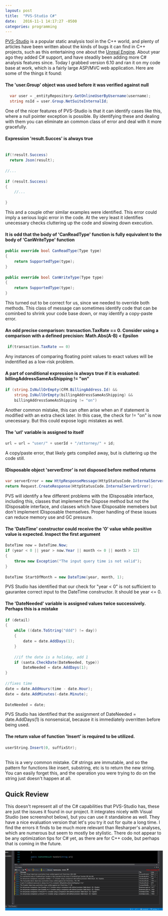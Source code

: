 ```yaml
---
layout: post
title:  "PVS-Studio C#"
date:   2016-11-1 14:17:27 -0500
categories: programming
---
```

[PVS-Studio](http://www.viva64.com/en/pvs-studio/) is a popular static analysis tool in the C++ world, and plenty of articles have been written about the kinds of
bugs it can find in C++ projects, such as this entertaining one about the [Unreal Engine](https://www.unrealengine.com/blog/how-pvs-studio-team-improved-unreal-engines-code).
About year ago they added C# support, and have steadily been adding more C# analysis features since.  Today I grabbed version 6.10 and ran it on my code base at work, which
is a fairly large ASP/MVC web application.  Here are some of the things it found:

#### The 'user.Group' object was used before it was verified against null
```c#
  var user = _entityRepository.GetOnlineUserByUsername(username);
  string nsId = user.Group.NetSuiteInternalId;
```
One of the nicer features of PVS-Studio is that it can identify cases like this, where a null pointer exception is possible.
By identifying these and dealing with them you can eliminate an common class of error and deal with it more gracefully.

#### Expression 'result.Succes' is always true
```c#

if(!result.Success)
  return Json(result);

//...

if (result.Success)
{    
    //...    

}           
```
This and a couple other similar examples were identified. This error could imply a serious logic error in the code. At the very least it
identifies unecessary checks cluttering up the code and slowing down execution.


#### It is odd that the body of 'CanReadType' function is fully equivalent to the body of 'CanWriteType' function
```c#
public override bool CanReadType(Type type)
{
    return SupportedType(type);
}

public override bool CanWriteType(Type type)
{
    return SupportedType(type);
}
```
This turned out to be correct for us, since we needed to override both methods.  This class of message can sometimes identify code
that can be cominbed to shrink your code base down, or may identify a copy-paste error.

#### An odd precise comparison: transaction.TaxRate == 0. Consider using a comparison with a defined precision: Math.Abs(A-B) < Epsilon
```c#
 if(transaction.TaxRate == 0)
```
Any instances of comparing floating point values to exact values will be indentified as a low-risk problem.

#### A part of conditional expression is always true if it is evaluated: billingAddressSameAsShipping != "on"
```c#
if (string.IsNullOrEmpty(CFM.BillingAddress.Id) && 
    string.IsNullOrEmpty(billingAddressSameAsShipping) && 
    billingAddressSameAsShipping != "on")
```
Another common mistake, this can often arise when an if statement is modified with an extra check later.  In this case, the check for != "on" is now unecessary. But
this could expose logic mistakes as well.


#### The 'url' variable is assigned to itself
```c#
url = url = "user/" + userId + "/attorney/" + id;
```
A copy/paste error, that likely gets compiled away, but is cluttering up the code still.

#### IDisposable object 'serverError' is not disposed before method returns
```c#
var serverError = new HttpResponseMessage(HttpStatusCode.InternalServerError);
return Request.CreateResponse(HttpStatusCode.InternalServerError);
```
PVS will identify a few different problems with the IDisposable interface, including this, classes that implement the Dispose method but not the IDisposable interface,
and classes which have IDisposable memebers but don't implement IDisposable themselves. Proper handling of these issues can reduce memory use and GC pressure.

#### The 'DateTime' constructor could receive the '0' value while positive value is expected. Inspect the first argument
```c#
DateTime now = DateTime.Now;
if (year < 0 || year > now.Year || month <= 0 || month > 12)
{
    throw new Exception("The input query time is not valid");
}

DateTime StartOfMonth = new DateTime(year, month, 1);
```
PVS Studio has identified that our check for "year < 0" is not sufficient to gaurantee correct input to the DateTime constructor.  It should be year <= 0.

#### The 'DateNeeded' variable is assigned values twice successively. Perhaps this is a mistake
```c#
if (detail)
{
    while ((date.ToString("ddd") != day))
    {
        date = date.AddDays(1);
    }

    //if the date is a holiday, add 1 
    if (santa.CheckDate(DateNeeded, type))
        DateNeeded = date.AddDays(1);
}

//fixes time 
date = date.AddHours(time - date.Hour);
date = date.AddMinutes(-date.Minute);

DateNeeded = date;
```
PVS Studio has identified that the assignment of DateNeeded = date.AddDays(1) is nonsensical, because it is immediately overritten before being used.

#### The return value of function 'Insert' is required to be utilized. 
```c#
userString.Insert(0, suffixStr);
   
```
This is a very common mistake. C# strings are immutable, and so the pattern for functions like insert, substring, etc is to return the new string.
You can easily forget this, and the operation you were trying to do on the string just doesn't happen at all.


## Quick Review

This doesn't represent all of the C# capabilities that PVS-Studio has, these are just the issues it found in our project. It integrates nicely with Visual Studio (see screenshot below),
but you can use it standalone as well.  They have a nice evaluation version that let's you try it out for quite a long time.  I find the errors it finds to be much more relevant
than Resharper's analyses, which are numerous but seem to mostly be stylistic.  There do not appear to be any optimization tips for C# yet, as there are for C++ code, but perhaps
that is coming in the future. 

![pvs](/images/pvs.png "PVS Visual Studio")
